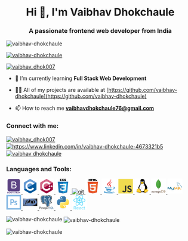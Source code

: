 <h1 align="center">Hi 👋, I'm Vaibhav Dhokchaule</h1>
<h3 align="center">A passionate frontend web developer from India</h3>

<p align="left"> <img src="https://komarev.com/ghpvc/?username=vaibhav-dhokchaule&label=Profile%20views&color=0e75b6&style=flat" alt="vaibhav-dhokchaule" /> </p>

<p align="left"> <a href="https://github.com/ryo-ma/github-profile-trophy"><img src="https://github-profile-trophy.vercel.app/?username=vaibhav-dhokchaule" alt="vaibhav-dhokchaule" /></a> </p>

<p align="left"> <a href="https://twitter.com/vaibhav_dhok007" target="blank"><img src="https://img.shields.io/twitter/follow/vaibhav_dhok007?logo=twitter&style=for-the-badge" alt="vaibhav_dhok007" /></a> </p>

- 🌱 I’m currently learning **Full Stack Web Development**

- 👨‍💻 All of my projects are available at [https://github.com/vaibhav-dhokchaule](https://github.com/vaibhav-dhokchaule)

- 📫 How to reach me **vaibhavdhokchaule76@gmail.com**

<h3 align="left">Connect with me:</h3>
<p align="left">
<a href="https://twitter.com/vaibhav_dhok007" target="blank"><img align="center" src="https://raw.githubusercontent.com/rahuldkjain/github-profile-readme-generator/master/src/images/icons/Social/twitter.svg" alt="vaibhav_dhok007" height="30" width="40" /></a>
<a href="https://linkedin.com/in/https://www.linkedin.com/in/vaibhav-dhokchaule-4673321b5" target="blank"><img align="center" src="https://raw.githubusercontent.com/rahuldkjain/github-profile-readme-generator/master/src/images/icons/Social/linked-in-alt.svg" alt="https://www.linkedin.com/in/vaibhav-dhokchaule-4673321b5" height="30" width="40" /></a>
<a href="https://instagram.com/vaibhav dhokchaule" target="blank"><img align="center" src="https://raw.githubusercontent.com/rahuldkjain/github-profile-readme-generator/master/src/images/icons/Social/instagram.svg" alt="vaibhav dhokchaule" height="30" width="40" /></a>
</p>

<h3 align="left">Languages and Tools:</h3>
<p align="left"> <a href="https://getbootstrap.com" target="_blank"> <img src="https://raw.githubusercontent.com/devicons/devicon/master/icons/bootstrap/bootstrap-plain-wordmark.svg" alt="bootstrap" width="40" height="40"/> </a> <a href="https://www.cprogramming.com/" target="_blank"> <img src="https://raw.githubusercontent.com/devicons/devicon/master/icons/c/c-original.svg" alt="c" width="40" height="40"/> </a> <a href="https://www.w3schools.com/cpp/" target="_blank"> <img src="https://raw.githubusercontent.com/devicons/devicon/master/icons/cplusplus/cplusplus-original.svg" alt="cplusplus" width="40" height="40"/> </a> <a href="https://www.w3schools.com/css/" target="_blank"> <img src="https://raw.githubusercontent.com/devicons/devicon/master/icons/css3/css3-original-wordmark.svg" alt="css3" width="40" height="40"/> </a> <a href="https://git-scm.com/" target="_blank"> <img src="https://www.vectorlogo.zone/logos/git-scm/git-scm-icon.svg" alt="git" width="40" height="40"/> </a> <a href="https://www.w3.org/html/" target="_blank"> <img src="https://raw.githubusercontent.com/devicons/devicon/master/icons/html5/html5-original-wordmark.svg" alt="html5" width="40" height="40"/> </a> <a href="https://www.java.com" target="_blank"> <img src="https://raw.githubusercontent.com/devicons/devicon/master/icons/java/java-original.svg" alt="java" width="40" height="40"/> </a> <a href="https://developer.mozilla.org/en-US/docs/Web/JavaScript" target="_blank"> <img src="https://raw.githubusercontent.com/devicons/devicon/master/icons/javascript/javascript-original.svg" alt="javascript" width="40" height="40"/> </a> <a href="https://www.linux.org/" target="_blank"> <img src="https://raw.githubusercontent.com/devicons/devicon/master/icons/linux/linux-original.svg" alt="linux" width="40" height="40"/> </a> <a href="https://www.mongodb.com/" target="_blank"> <img src="https://raw.githubusercontent.com/devicons/devicon/master/icons/mongodb/mongodb-original-wordmark.svg" alt="mongodb" width="40" height="40"/> </a> <a href="https://www.mysql.com/" target="_blank"> <img src="https://raw.githubusercontent.com/devicons/devicon/master/icons/mysql/mysql-original-wordmark.svg" alt="mysql" width="40" height="40"/> </a> <a href="https://www.photoshop.com/en" target="_blank"> <img src="https://raw.githubusercontent.com/devicons/devicon/master/icons/photoshop/photoshop-line.svg" alt="photoshop" width="40" height="40"/> </a> <a href="https://www.php.net" target="_blank"> <img src="https://raw.githubusercontent.com/devicons/devicon/master/icons/php/php-original.svg" alt="php" width="40" height="40"/> </a> <a href="https://www.postgresql.org" target="_blank"> <img src="https://raw.githubusercontent.com/devicons/devicon/master/icons/postgresql/postgresql-original-wordmark.svg" alt="postgresql" width="40" height="40"/> </a> <a href="https://www.python.org" target="_blank"> <img src="https://raw.githubusercontent.com/devicons/devicon/master/icons/python/python-original.svg" alt="python" width="40" height="40"/> </a> <a href="https://reactjs.org/" target="_blank"> <img src="https://raw.githubusercontent.com/devicons/devicon/master/icons/react/react-original-wordmark.svg" alt="react" width="40" height="40"/> </a> </p>

<p><img align="left" src="https://github-readme-stats.vercel.app/api/top-langs?username=vaibhav-dhokchaule&show_icons=true&locale=en&layout=compact" alt="vaibhav-dhokchaule" /></p>

<p>&nbsp;<img align="center" src="https://github-readme-stats.vercel.app/api?username=vaibhav-dhokchaule&show_icons=true&locale=en" alt="vaibhav-dhokchaule" /></p>

<p><img align="center" src="https://github-readme-streak-stats.herokuapp.com/?user=vaibhav-dhokchaule&" alt="vaibhav-dhokchaule" /></p>

